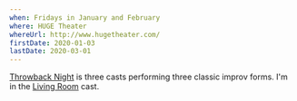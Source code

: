 ```yaml
---
when: Fridays in January and February
where: HUGE Theater
whereUrl: http://www.hugetheater.com/
firstDate: 2020-01-03
lastDate: 2020-03-01
---
```


[Throwback Night][] is three casts performing three classic improv forms.
I'm in the [Living Room] cast.

[Throwback Night]: http://www.hugetheater.com/event/throwback-night/
[Living Room]: https://www.facebook.com/events/509065846631717/

